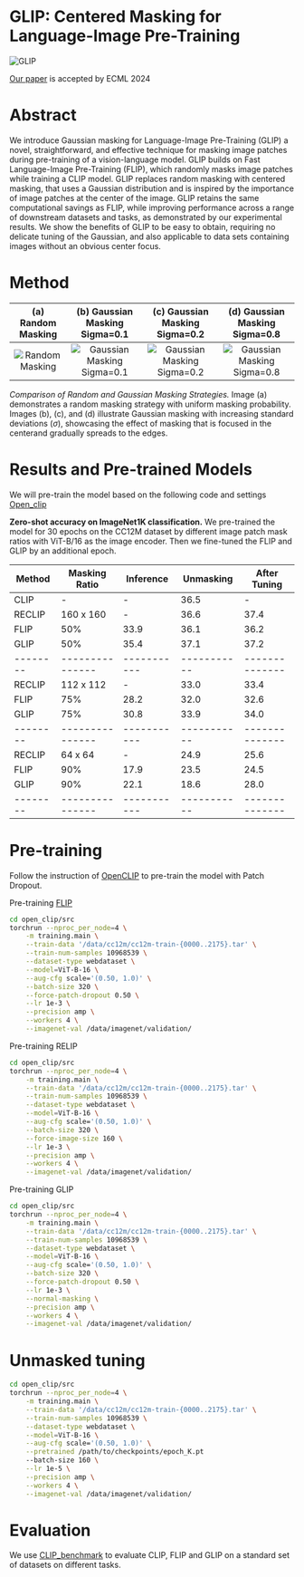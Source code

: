 # GLIP: Centered Masking for Language-Image Pre-Training 
![GLIP](./docs/GLIP.jpg)


[Our paper](https://arxiv.org/abs/2403.15837) is accepted by ECML 2024

# Abstract
We introduce Gaussian masking for Language-Image Pre-Training (GLIP) a novel, straightforward, and effective technique for masking image patches during pre-training of a vision-language model. GLIP builds on Fast Language-Image Pre-Training (FLIP), which randomly masks image patches while training a CLIP model. GLIP replaces random masking with centered masking, that uses a Gaussian distribution and is inspired by the importance of image patches at the center of the image. GLIP retains the same computational savings as FLIP, while improving performance across a range of downstream datasets and tasks, as demonstrated by our experimental results. We show the benefits of GLIP to be easy to obtain, requiring no delicate tuning of the Gaussian, and also applicable to data sets containing images without an obvious center focus.

# Method

| (a) Random Masking | (b) Gaussian Masking Sigma=0.1 | (c) Gaussian Masking Sigma=0.2 | (d) Gaussian Masking Sigma=0.8 |
|:-------------------------:|:--------------------------:|:--------------------------:|:--------------------------:|
| ![Random Masking](./docs/images/random_mask_image.png) | ![Gaussian Masking Sigma=0.1](./docs/images/gaussian_mask_image_sigma_0.1.png) | ![Gaussian Masking Sigma=0.2](./docs/images/gaussian_mask_image_sigma_0.2.png) | ![Gaussian Masking Sigma=0.8](./docs/images/gaussian_mask_image_sigma_0.8.png) |

*Comparison of Random and Gaussian Masking Strategies.*
Image (a) demonstrates a random masking strategy with uniform masking probability. 
Images (b), (c), and (d) illustrate Gaussian masking with increasing standard deviations ($\sigma$),
showcasing the effect of masking that is focused in the centerand gradually spreads to the edges. 


# Results and Pre-trained Models

We will pre-train the model based on the following code and settings [Open_clip](https://github.com/mlfoundations/open_clip)

**Zero-shot accuracy on ImageNet1K classification.**
We pre-trained the model for 30 epochs on the CC12M dataset by different image patch mask ratios with ViT-B/16 as the image encoder. Then we fine-tuned the FLIP and GLIP by an additional epoch.

| Method | Masking Ratio | Inference | Unmasking | After Tuning |
|--------|---------------|-----------|-----------|--------------|
| CLIP   | -             | -         | 36.5      | -            |
| RECLIP | 160 x 160     | -         | 36.6      | 37.4         |
| FLIP   | 50%           | 33.9      | 36.1      | 36.2         |
| GLIP   | 50%           | 35.4      | 37.1      | 37.2         |
|--------|---------------|-----------|-----------|--------------|
| RECLIP | 112 x 112     | -         | 33.0      | 33.4         |
| FLIP   | 75%           | 28.2      | 32.0      | 32.6         |
| GLIP   | 75%           | 30.8      | 33.9      | 34.0         |
|--------|---------------|-----------|-----------|--------------|
| RECLIP | 64 x 64       | -         | 24.9      | 25.6         |
| FLIP   | 90%           | 17.9      | 23.5      | 24.5         |
| GLIP   | 90%           | 22.1      | 18.6      | 28.0         |
|--------|---------------|-----------|-----------|--------------|


# Pre-training

Follow the instruction of [OpenCLIP](https://github.com/mlfoundations/open_clip) to pre-train the model with Patch Dropout.

Pre-training [FLIP](https://github.com/facebookresearch/flip/tree/main)


```bash
cd open_clip/src
torchrun --nproc_per_node=4 \
    -m training.main \
    --train-data '/data/cc12m/cc12m-train-{0000..2175}.tar' \
    --train-num-samples 10968539 \
    --dataset-type webdataset \
    --model=ViT-B-16 \
    --aug-cfg scale='(0.50, 1.0)' \
    --batch-size 320 \
    --force-patch-dropout 0.50 \
    --lr 1e-3 \
    --precision amp \
    --workers 4 \
    --imagenet-val /data/imagenet/validation/
```

Pre-training RELIP

```bash
cd open_clip/src
torchrun --nproc_per_node=4 \
    -m training.main \
    --train-data '/data/cc12m/cc12m-train-{0000..2175}.tar' \
    --train-num-samples 10968539 \
    --dataset-type webdataset \
    --model=ViT-B-16 \
    --aug-cfg scale='(0.50, 1.0)' \
    --batch-size 320 \
    --force-image-size 160 \
    --lr 1e-3 \
    --precision amp \
    --workers 4 \
    --imagenet-val /data/imagenet/validation/
```

Pre-training GLIP

```bash
cd open_clip/src
torchrun --nproc_per_node=4 \
    -m training.main \
    --train-data '/data/cc12m/cc12m-train-{0000..2175}.tar' \
    --train-num-samples 10968539 \
    --dataset-type webdataset \
    --model=ViT-B-16 \
    --aug-cfg scale='(0.50, 1.0)' \
    --batch-size 320 \
    --force-patch-dropout 0.50 \
    --lr 1e-3 \
    --normal-masking \
    --precision amp \
    --workers 4 \
    --imagenet-val /data/imagenet/validation/
```

# Unmasked tuning

```bash
cd open_clip/src
torchrun --nproc_per_node=4 \
    -m training.main \
    --train-data '/data/cc12m/cc12m-train-{0000..2175}.tar' \
    --train-num-samples 10968539 \
    --dataset-type webdataset \
    --model=ViT-B-16 \
    --aug-cfg scale='(0.50, 1.0)' \
    --pretrained /path/to/checkpoints/epoch_K.pt
    --batch-size 160 \
    --lr 1e-5 \
    --precision amp \
    --workers 4 \
    --imagenet-val /data/imagenet/validation/
```

# Evaluation

We use [CLIP_benchmark](https://github.com/LAION-AI/CLIP_benchmark/tree/main) to evaluate CLIP, FLIP and GLIP on a standard set of datasets on different tasks.
